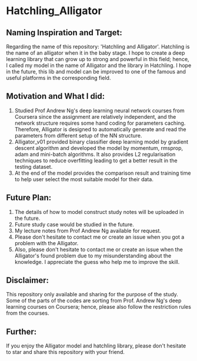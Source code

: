 # Hatchling_Alligator

## Naming Inspiration and Target:
Regarding the name of this repository: 'Hatchling and Alligator'. Hatchling is the name of an alligator when it in the baby stage. I hope to create a deep learning library that can grow up to strong and powerful in this field; hence, I called my model in the name of Alligator and the library in Hatchling. I hope in the future, this lib and model can be improved to one of the famous and useful platforms in the corresponding field.

## Motivation and What I did:
1. Studied Prof Andrew Ng's deep learning neural network courses from Coursera since the assignment are relatively independent, and the network structure requires some hand coding for parameters caching. Therefore, Alligator is designed to automatically generate and read the parameters from different setup of the NN structure. 
2. Alligator_v01 provided binary classifier deep learning model by gradient descent algorithm and developed the model by momentum, rmsprop, adam and mini-batch algorithms. It also provides L2 regularisation techniques to reduce overfitting leading to get a better result in the testing dataset.
3. At the end of the model provides the comparison result and training time to help user select the most suitable model for their data.

## Future Plan:
1. The details of how to model construct study notes will be uploaded in the future.
2. Future study case would be studied in the future.
3. My lecture notes from Prof Andrew Ng available for request.
4. Please don't hesitate to contact me or create an issue when you got a problem with the Alligator.
5. Also, please don't hesitate to contact me or create an issue when the Alligator's found problem due to my misunderstanding about the knowledge. I appreciate the guess who help me to improve the skill.

## Disclaimer:
This repository only available and sharing for the purpose of the study. Some of the parts of the codes are sorting from Prof. Andrew Ng's deep learning courses on Coursera; hence, please also follow the restriction rules from the courses.

## Further:
If you enjoy the Alligator model and hatchling library, please don't hesitate to star and share this repository with your friend. 
